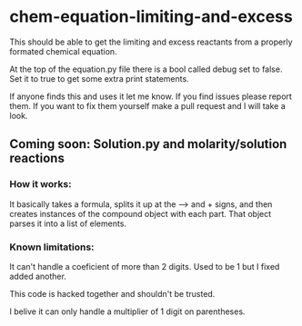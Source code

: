 # chem-equation-limiting-and-excess

This should be able to get the limiting and excess reactants from a properly formated chemical equation. 

At the top of the equation.py file there is a bool called debug set to false. Set it to true to get some extra print statements. 

If anyone finds this and uses it let me know. If you find issues please report them. If you want to fix them yourself make a pull request and I will take a look. 
## Coming soon: Solution.py and molarity/solution reactions

### How it works:

It basically takes a formula, splits it up at the --> and + signs, and then creates instances of the compound object with each part. That object parses it into a list of elements. 

### Known limitations:

It can't handle a coeficient of more than 2 digits. Used to be 1 but I fixed added another. 

This code is hacked together and shouldn't be trusted. 

I belive it can only handle a multiplier of 1 digit on parentheses. 
